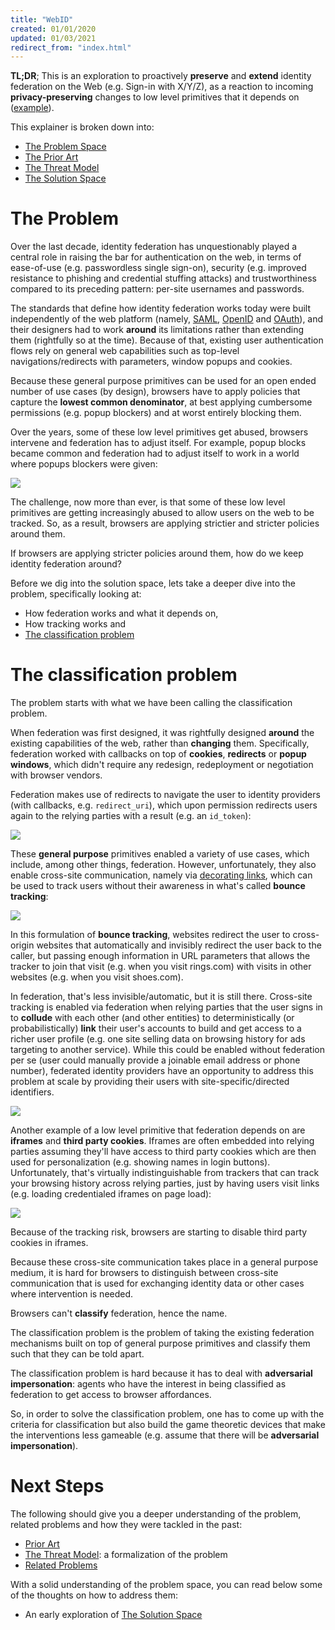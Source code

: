 ```yaml
---
title: "WebID"
created: 01/01/2020
updated: 01/03/2021
redirect_from: "index.html"
---
```


**TL;DR**; This is an exploration to proactively **preserve** and **extend** identity federation on the Web (e.g. Sign-in with X/Y/Z), as a reaction to incoming **privacy-preserving** changes to low level primitives that it depends on ([example](https://www.chromium.org/Home/chromium-privacy/privacy-sandbox)).

This explainer is broken down into:

- [The Problem Space](#the-problem)
- [The Prior Art](prior.md)
- [The Threat Model](privacy_threat_model.md)
- [The Solution Space](design.md)

# The Problem

Over the last decade, identity federation has unquestionably played a central role in raising the bar for authentication on the web, in terms of ease-of-use (e.g. passwordless single sign-on), security (e.g. improved resistance to phishing and credential stuffing attacks) and trustworthiness compared to its preceding pattern: per-site usernames and passwords.

The standards that define how identity federation works today were built independently of the web platform (namely, [SAML](https://en.wikipedia.org/wiki/Security_Assertion_Markup_Language), [OpenID](https://en.wikipedia.org/wiki/OpenID) and [OAuth](https://en.wikipedia.org/wiki/OAuth)), and their designers had to work **around** its limitations rather than extending them (rightfully so at the time). Because of that, existing user authentication flows rely on general web capabilities such as top-level navigations/redirects with parameters, window popups and cookies.

Because these general purpose primitives can be used for an open ended number of use cases (by design), browsers have to apply policies that capture the **lowest common denominator**, at best applying cumbersome permissions (e.g. popup blockers) and at worst entirely blocking them.

Over the years, some of these low level primitives get abused, browsers intervene and federation has to adjust itself. For example, popup blocks became common and federation had to adjust itself to work in a world where popups blockers were given:

![](static/mock11.svg)

The challenge, now more than ever, is that some of these low level primitives are getting increasingly abused to allow users on the web to be tracked. So, as a result, browsers are applying strictier and stricter policies around them.

If browsers are applying stricter policies around them, how do we keep identity federation around?

Before we dig into the solution space, lets take a deeper dive into the problem, specifically looking at:

- How federation works and what it depends on,
- How tracking works and
- [The classification problem](#the-classification-problem)

# The classification problem

The problem starts with what we have been calling the classification problem.

When federation was first designed, it was rightfully designed **around** the existing capabilities of the web, rather than **changing** them. Specifically, federation worked with callbacks on top of **cookies**, **redirects** or **popup windows**, which didn't require any redesign, redeployment or negotiation with browser vendors.

Federation makes use of redirects to navigate the user to identity providers (with callbacks, e.g. `redirect_uri`), which upon permission redirects users again to the relying parties with a result (e.g. an `id_token`):

![](static/mock21.svg)

These **general purpose** primitives enabled a variety of use cases, which include, among other things, federation. However, unfortunately, they also enable cross-site communication, namely via [decorating links](https://www.chromium.org/Home/chromium-privacy/privacy-sandbox), which can be used to track users without their awareness in what's called **bounce tracking**:

![](static/mock22.svg)

In this formulation of **bounce tracking**, websites redirect the user to cross-origin websites that automatically and invisibly redirect the user back to the caller, but passing enough information in URL parameters that allows the tracker to join that visit (e.g. when you visit rings.com) with visits in other websites (e.g. when you visit shoes.com).

In federation, that's less invisible/automatic, but it is still there. Cross-site tracking is enabled via federation when relying parties that the user signs in to **collude** with each other (and other entities) to deterministically (or probabilistically) **link** their user's accounts to build and get access to a richer user profile (e.g. one site selling data on browsing history for ads targeting to another service). While this could be enabled without federation per se (user could manually provide a joinable email address or phone number), federated identity providers have an opportunity to address this problem at scale by providing their users with site-specific/directed identifiers. 

![](static/mock3.svg)

Another example of a low level primitive that federation depends on are **iframes** and **third party cookies**. Iframes are often embedded into relying parties assuming they'll have access to third party cookies which are then used for personalization (e.g. showing names in login buttons). Unfortunately, that's virtually indistinguishable from trackers that can track your browsing history across relying parties, just by having users visit links (e.g. loading credentialed iframes on page load):

![](static/mock23.svg)

Because of the tracking risk, browsers are starting to disable third party cookies in iframes.

Because these cross-site communication takes place in a general purpose medium, it is hard for browsers to distinguish between cross-site communication that is used for exchanging identity data or other cases where intervention is needed.

Browsers can't **classify** federation, hence the name.

The classification problem is the problem of taking the existing federation mechanisms built on top of general purpose primitives and classify them such that they can be told apart.

The classification problem is hard because it has to deal with **adversarial impersonation**: agents who have the interest in being classified as federation to get access to browser affordances.

So, in order to solve the classification problem, one has to come up with the criteria for classification but also build the game theoretic devices that make the interventions less gameable (e.g. assume that there will be **adversarial impersonation**).

# Next Steps

The following should give you a deeper understanding of the problem, related problems and how they were tackled in the past:
  
- [Prior Art](prior.md)
- [The Threat Model](privacy_threat_model.md): a formalization of the problem
- [Related Problems](problems.md)

With a solid understanding of the problem space, you can read below some of the thoughts on how to address them:

- An early exploration of [The Solution Space](design.md)

